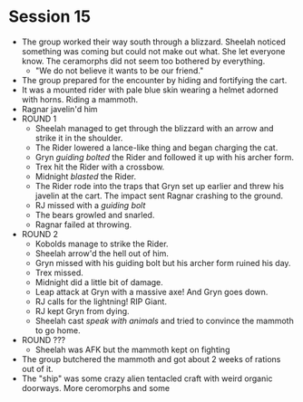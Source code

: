 # Session 15

* The group worked their way south through a blizzard. Sheelah noticed something was coming but could not make out what. She let everyone know. The ceramorphs did not seem too bothered by everything.
	* "We do not believe it wants to be our friend."
* The group prepared for the encounter by hiding and fortifying the cart.
* It was a mounted rider with pale blue skin wearing a helmet adorned with horns. Riding a mammoth.
* Ragnar javelin'd him
* ROUND 1
	* Sheelah managed to get through the blizzard with an arrow and strike it in the shoulder.
	* The Rider lowered a lance-like thing and began charging the cat.
	* Gryn _guiding bolted_ the Rider and followed it up with his archer form.
	* Trex hit the Rider with a crossbow.
	* Midnight _blasted_ the Rider.
	* The Rider rode into the traps that Gryn set up earlier and threw his javelin at the cart. The impact sent Ragnar crashing to the ground.
	* RJ missed with a _guiding bolt_
	* The bears growled and snarled.
	* Ragnar failed at throwing.
* ROUND 2
	* Kobolds manage to strike the Rider.
	* Sheelah arrow'd the hell out of him.
	* Gryn missed with his guiding bolt but his archer form ruined his day.
	* Trex missed.
	* Midnight did a little bit of damage.
	* Leap attack at Gryn with a massive axe! And Gryn goes down.
	* RJ calls for the lightning! RIP Giant.
	* RJ kept Gryn from dying.
	* Sheelah cast _speak with animals_ and tried to convince the mammoth to go home.
* ROUND ???
	* Sheelah was AFK but the mammoth kept on fighting
* The group butchered the mammoth and got about 2 weeks of rations out of it.
* The "ship" was some crazy alien tentacled craft with weird organic doorways. More ceromorphs and some 
<!--stackedit_data:
eyJoaXN0b3J5IjpbMTczNTY1OTA2MCwtNzUwNzY5NjIwLC0xMD
cxNjQxNDg4LC0xNDY2MDQzMDQsLTMzMjg3MjEwNCw1MDgxMDE0
ODMsLTE1Nzc1MDI4NTYsLTM4NDIwNTU5Miw1MTQwMDcwOTIsMT
c2Nzk2MTA5MiwtMTU5NzU1ODAxOCwxNzExOTM2NzYzLDc3NjM3
ODQyOCwtMjAzMDYxNDg5MSwyMDgzMDg1MTU5XX0=
-->
